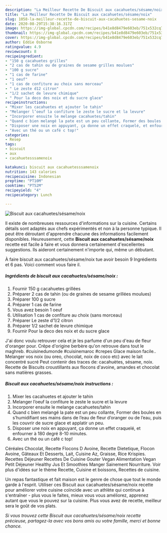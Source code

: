 ```yaml
---
description: "La Meilleur Recette De Biscuit aux cacahuetes/sésame/noix"
title: "La Meilleur Recette De Biscuit aux cacahuetes/sésame/noix"
slug: 1058-la-meilleur-recette-de-biscuit-aux-cacahuetes-sesame-noix
date: 2020-08-29T15:38:16.317Z
image: https://img-global.cpcdn.com/recipes/b41e8d8479e603eb/751x532cq70/biscuit-aux-cacahuetessesamenoix-photo-principale-de-la-recette.jpg
thumbnail: https://img-global.cpcdn.com/recipes/b41e8d8479e603eb/751x532cq70/biscuit-aux-cacahuetessesamenoix-photo-principale-de-la-recette.jpg
cover: https://img-global.cpcdn.com/recipes/b41e8d8479e603eb/751x532cq70/biscuit-aux-cacahuetessesamenoix-photo-principale-de-la-recette.jpg
author: Eddie Osborne
ratingvalue: 4.9
reviewcount: 8
recipeingredient:
- "150 g cacahuetes grilles"
- "2 cas de tahin ou de graines de sesame grilles moulues"
- "100 g sucre"
- "1 cas de farine"
- "1 oeuf"
- "1 cas de confiture au choix sans morceau"
- " Le zeste d12 citron"
- "1/2 sachet de levure chimique"
- " Pour la deco des noix et du sucre glace"
recipeinstructions:
- "Mixer les cacahuetes et ajouter le tahin"
- "Melanger l’oeuf la confiture le zeste le sucre et la levure"
- "Incorporer ensuite le melange cacahuetes/tahin"
- "Quand c bien melangé la pate est un peu collante, Former des boules en s’humidifiant ses mains dans de l’eau de fleur d’oranger ou de l’eau, puis les couvrir de sucre glace et applatir un peu."
- "Disposer une noix en appuyant, ça donne un effet craquelé, et enfourner à 180 degré 8-10 minutes."
- "Avec un thé ou un café c top!"
categories:
- Resep
tags:
- biscuit
- aux
- cacahuetesssamenoix

katakunci: biscuit aux cacahuetesssamenoix 
nutrition: 143 calories
recipecuisine: Indonesian
preptime: "PT10M"
cooktime: "PT52M"
recipeyield: "4"
recipecategory: Lunch

---
```



![Biscuit aux cacahuetes/sésame/noix](https://img-global.cpcdn.com/recipes/b41e8d8479e603eb/751x532cq70/biscuit-aux-cacahuetessesamenoix-photo-principale-de-la-recette.jpg)

Il existe de nombreuses ressources d'informations sur la cuisine. Certains détails sont adaptés aux chefs expérimentés et non à la personne typique. Il peut être déroutant d'apprendre chacune des informations facilement disponibles. Heureusement, cette <strong> Biscuit aux cacahuetes/sésame/noix </strong> recette est facile à faire et vous donnera certainement d'excellentes suggestions. Ils aideront certainement n'importe qui, même un débutant.

<!--inarticleads1-->

À faire biscuit aux cacahuetes/sésame/noix tue avoir besoin 9 Ingrédients et 6 pas. Voici comment vous faire il.

##### Ingrédients de biscuit aux cacahuetes/sésame/noix :

1. Fournir 150 g cacahuetes grillées
1. Préparer 2 cas de tahin (ou de graines de sesame grillées moulues)
1. Préparer 100 g sucre
1. Préparer 1 cas de farine
1. Vous avez besoin 1 oeuf
1. Utilisation 1 cas de confiture au choix (sans morceau)
1. Préparer  Le zeste d’1/2 citron
1. Préparer 1/2 sachet de levure chimique
1. Fournir  Pour la deco des noix et du sucre glace


J&#39;ai donc voulu retrouver cela et je les parfume d&#39;un peu d&#39;eau de fleur d&#39;oranger pour. Crêpe d&#39;origine berbère qu&#39;on retrouve dans tout le maghreb. #cuisinedumonde #cuisinemaroc #crepes Glace maison facile.. Melanger vos noix (ou oreo, chocolat, noix de coco etc) avec le lait concentré sucré Peut contenir des traces de: cacahuètes, sésame, noix. Recette de Biscuits croustillants aux flocons d&#39;avoine, amandes et chocolat sans matières grasses. 

<!--inarticleads2-->

##### Biscuit aux cacahuetes/sésame/noix instructions :

1. Mixer les cacahuetes et ajouter le tahin
1. Melanger l’oeuf la confiture le zeste le sucre et la levure
1. Incorporer ensuite le melange cacahuetes/tahin
1. Quand c bien melangé la pate est un peu collante, Former des boules en s’humidifiant ses mains dans de l’eau de fleur d’oranger ou de l’eau, puis les couvrir de sucre glace et applatir un peu.
1. Disposer une noix en appuyant, ça donne un effet craquelé, et enfourner à 180 degré 8-10 minutes.
1. Avec un thé ou un café c top!


Céréales Chocolat, Recette Flocons D Avoine, Recette Dietetique, Flocon Avoine, Gâteaux Et Desserts, Lait, Cuisine Az, Graisse, Rice Krispies. Recettes Déjeuner Recettes De Cuisine Gouter Vegan Alimentation Vegan Petit Déjeuner Healthy Jus Et Smoothies Manger Sainement Nourriture. Voir plus d&#39;idées sur le thème Recette, Cuisine et boissons, Recettes de cuisine. 

<!--inarticleads1-->

<p>
Un repas fantastique et fait maison est le genre de chose que tout le monde garde à l'esprit. Utiliser ces Biscuit aux cacahuetes/sésame/noix recette pour améliorer votre cuisine coïncide avec un athlète qui continue à s'entraîner - plus vous le faites, mieux vous vous améliorez, apprenez autant que vous le pouvez sur la cuisine. Plus vous avez de recette, meilleur sera le goût de vos plats.
</p>

<p>
<i>Si vous trouvez cette Biscuit aux cacahuetes/sésame/noix recette précieuse, partagez-la avec vos bons amis ou votre famille, merci et bonne chance.</i>
</p>
